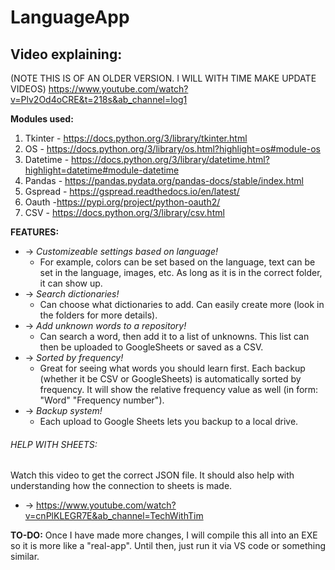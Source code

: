 # LanguageApp
 
## **Video explaining:**
(NOTE THIS IS OF AN OLDER VERSION. I WILL WITH TIME MAKE UPDATE VIDEOS)
https://www.youtube.com/watch?v=Plv2Od4oCRE&t=218s&ab_channel=log1

**Modules used:**
1. Tkinter - https://docs.python.org/3/library/tkinter.html
2. OS - https://docs.python.org/3/library/os.html?highlight=os#module-os
3. Datetime - https://docs.python.org/3/library/datetime.html?highlight=datetime#module-datetime
4. Pandas - https://pandas.pydata.org/pandas-docs/stable/index.html
5. Gspread - https://gspread.readthedocs.io/en/latest/
6. Oauth -https://pypi.org/project/python-oauth2/
7. CSV - https://docs.python.org/3/library/csv.html

**FEATURES:**
* -> *Customizeable settings based on language!*
   * For example, colors can be set based on the language, text can be set in the language, images, etc. As long as it is in the correct folder, it can show up.
* -> *Search dictionaries!*
  * Can choose what dictionaries to add. Can easily create more (look in the folders for more details).
* -> *Add unknown words to a repository!*
  * Can search a word, then add it to a list of unknowns. This list can then be uploaded to GoogleSheets or saved as a CSV. 
* -> *Sorted by frequency!*
  * Great for seeing what words you should learn first. Each backup (whether it be CSV or GoogleSheets) is automatically sorted by frequency. It will show the relative frequency value as well (in form: "Word" "Frequency number").
* -> *Backup system!*
  * Each upload to Google Sheets lets you backup to a local drive.

###### HELP WITH SHEETS:
Watch this video to get the correct JSON file. It should also help with understanding how the connection to sheets is made.
 * -> https://www.youtube.com/watch?v=cnPlKLEGR7E&ab_channel=TechWithTim

**TO-DO:**
Once I have made more changes, I will compile this all into an EXE so it is more like a "real-app". Until then, just run it via VS code or something similar.
